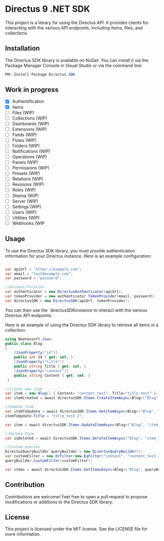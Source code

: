 # Directus 9 .NET SDK

This project is a library for using the Directus API. It provides clients for interacting with the various API endpoints, including items, files, and collections.

## Installation

The Directus SDK library is available on NuGet. You can install it via the Package Manager Console in Visual Studio or via the command line:

```C#
PM> Install-Package Directus.SDK
```

## Work in progress

- [x] Authentification
- [x] Items
- [ ] Files (WIP)
- [ ] Collections (WIP)
- [ ] Dashboards (WIP)
- [ ] Extensions (WIP)
- [ ] Fields (WIP)
- [ ] Flows (WIP)
- [ ] Folders (WIP)
- [ ] Notifications (WIP)
- [ ] Operations (WIP)
- [ ] Panels (WIP)
- [ ] Permissions (WIP)
- [ ] Presets (WIP)
- [ ] Relations (WIP)
- [ ] Revisions (WIP)
- [ ] Roles (WIP)
- [ ] Shema (WIP)
- [ ] Server (WIP)
- [ ] Settings (WIP)
- [ ] Users (WIP)
- [ ] Utilities (WIP)
- [ ] Webhooks (WIP

## Usage

To use the Directus SDK library, you must provide authentication information for your Directus instance. Here is an example configuration:

```c#

var apiUrl = "https://example.com";
var email = "test@example.com";
var password = "password";

//Authentification
var authenticator = new DirectusAuthenticator(apiUrl);
var tokenProvider = new authenticator.TokenProvider(email, password);
var directusSDK = new DirectusSDK(apiUrl, tokenProvider);
```

You can then use the `directusSDKinstance to interact with the various Directus API endpoints.

Here is an example of using the Directus SDK library to retrieve all items in a collection:

```c#
using Newtonsoft.Json;   
public class Blog
{ 
    [JsonProperty("id")]
    public int Id { get; set; }
    [JsonProperty("title")]
    public string Title { get; set; }
    [JsonProperty("content")]
    public string Content { get; set; }
 }

//Create new item
var item = new Blog() { Content= "content_test", Title="title_test" };
var itemCreated = await directusSDK.Items.CreateItemAsync<Blog>("Blog", item);

//Update Item
var itemToUpdate = await directusSDK.Items.GetItemAsync<Blog>("Blog", "item_id");
itemToUpdate.Title = "title_test_2";

var item = await directusSDK.Items.UpdateItemAsync<Blog>("Blog", "item_id", itemToUpdate);

//Delete Item
var isDeleted = await directusSDK.Items.DeleteItemAsync("Blog", "item_id");

//Custom queries
DirectusQueryBuilder queryBuilder = new DirectusQueryBuilder();
var customFilter = new OrFilter(new EqFilter("content", "content_test_2"), new EqFilter("title", "title_test_3"));
queryBuilder.CustomFilter(customFilter);

var items = await directusSDK.Items.GetItemsAsync<Blog>("Blog", queryBuilder);


```

## Contribution

Contributions are welcome! Feel free to open a pull request to propose modifications or additions to the Directus SDK library.

## License

This project is licensed under the MIT license. See the LICENSE file for more information.